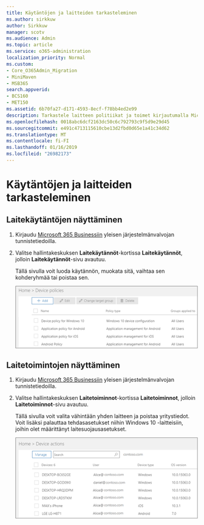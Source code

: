 ```yaml
---
title: Käytäntöjen ja laitteiden tarkasteleminen
ms.author: sirkkuw
author: Sirkkuw
manager: scotv
ms.audience: Admin
ms.topic: article
ms.service: o365-administration
localization_priority: Normal
ms.custom:
- Core_O365Admin_Migration
- MiniMaven
- MSB365
search.appverid:
- BCS160
- MET150
ms.assetid: 6b70fa27-d171-4593-8ecf-f78bb4ed2e99
description: Tarkastele laitteen politiikat ja toimet kirjautumalla Microsoft 365 yleisen järjestelmänvalvojan credintials kauppaa.
ms.openlocfilehash: 0018abc6dcf2163dc50c6c792793c9f5d9e29d45
ms.sourcegitcommit: e491c4713115610cbe13d2fbd0d65e1a41c34d62
ms.translationtype: MT
ms.contentlocale: fi-FI
ms.lasthandoff: 01/16/2019
ms.locfileid: "26982173"
---
```

# <a name="view-policies-and-devices"></a>Käytäntöjen ja laitteiden tarkasteleminen

## <a name="view-device-policies"></a>Laitekäytäntöjen näyttäminen

1. Kirjaudu [Microsoft 365 Businessiin](https://portal.office.com) yleisen järjestelmänvalvojan tunnistetiedoilla. 
    
2. Valitse hallintakeskuksen **Laitekäytännöt**-kortissa **Laitekäytännöt**, jolloin **Laitekäytännöt**-sivu avautuu. 
    
    Tällä sivulla voit luoda käytännön, muokata sitä, vaihtaa sen kohderyhmää tai poistaa sen.
    
    ![Screenshot of the Policies page](media/27ebb1d3-d04b-4221-a13f-8583045b5077.png)
  
## <a name="view-device-actions"></a>Laitetoimintojen näyttäminen

1. Kirjaudu [Microsoft 365 Businessiin](https://portal.office.com) yleisen järjestelmänvalvojan tunnistetiedoilla. 
    
2. Valitse hallintakeskuksen **Laitetoiminnot**-kortissa **Laitetoiminnot**, jolloin **Laitetoiminnot**-sivu avautuu. 
    
    Tällä sivulla voit valita vähintään yhden laitteen ja poistaa yritystiedot. Voit lisäksi palauttaa tehdasasetukset niihin Windows 10 -laitteisiin, joihin olet määrittänyt laitesuojausasetukset.
    
    ![Device actions page.](media/6d2ad0c4-9c96-4489-ab93-c4e38e317d45.PNG)
  
  

